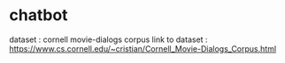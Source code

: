 # chatbot
dataset :
cornell movie-dialogs corpus
link to dataset : https://www.cs.cornell.edu/~cristian/Cornell_Movie-Dialogs_Corpus.html
